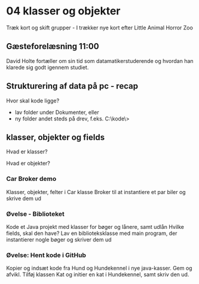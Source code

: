 # 04 klasser og objekter
Træk kort og skift grupper - I trækker nye kort efter Little Animal Horror Zoo
## Gæsteforelæsning 11:00
David Holte fortæller om sin tid som datamatikerstuderende og hvordan han klarede sig godt igennem studiet.

## Strukturering af data på pc - recap
Hvor skal kode ligge?
* lav folder under Dokumenter, eller
* ny folder andet steds på drev, f.eks. C:\kode\\>

## klasser, objekter og fields
Hvad er klasser?

Hvad er objekter?

### Car Broker demo
Klasser, objekter, felter i Car klasse
Broker til at instantiere et par biler og skrive dem ud

### Øvelse - Biblioteket
Kode et Java projekt med klasser for bøger og lånere, samt udlån
Hvilke fields, skal den have?
Lav en biblioteksklasse med main program, der instantierer nogle bøger og skriver dem ud

### Øvelse: Hent kode i GitHub
Kopier og indsæt kode fra Hund og Hundekennel i nye java-kasser. Gem og afvikl.
Tilføj klassen Kat og initier en kat i Hundekennel, samt skriv den ud.
